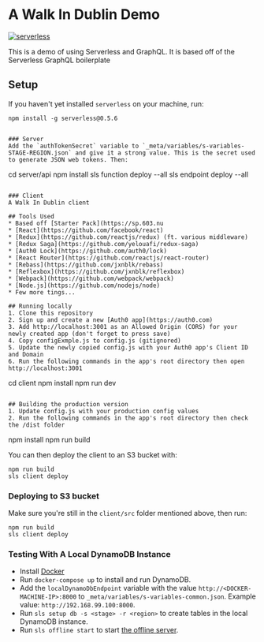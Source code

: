 # A Walk In Dublin Demo
[![serverless](http://public.serverless.com/badges/v3.svg)](http://www.serverless.com)

This is a demo of using Serverless and GraphQL.  It is based off of the Serverless GraphQL boilerplate

## Setup

If you haven't yet installed `serverless` on your machine, run:

```
npm install -g serverless@0.5.6
```
```

### Server
Add the `authTokenSecret` variable to `_meta/variables/s-variables-STAGE-REGION.json` and give it a strong value. This is the secret used to generate JSON web tokens. Then:

```
cd server/api
npm install
sls function deploy --all
sls endpoint deploy --all
```

### Client
A Walk In Dublin client

## Tools Used
* Based off [Starter Pack](https://sp.603.nu
* [React](https://github.com/facebook/react)
* [Redux](https://github.com/reactjs/redux) (ft. various middleware)
* [Redux Saga](https://github.com/yelouafi/redux-saga)
* [Auth0 Lock](https://github.com/auth0/lock)
* [React Router](https://github.com/reactjs/react-router)
* [Rebass](https://github.com/jxnblk/rebass)
* [Reflexbox](https://github.com/jxnblk/reflexbox)
* [Webpack](https://github.com/webpack/webpack)
* [Node.js](https://github.com/nodejs/node)
* Few more tings...

## Running locally
1. Clone this repository
2. Sign up and create a new [Auth0 app](https://auth0.com)
3. Add http://localhost:3001 as an Allowed Origin (CORS) for your newly created app (don't forget to press save)
4. Copy configExmple.js to config.js (gitignored)
5. Update the newly copied config.js with your Auth0 app's Client ID and Domain
6. Run the following commands in the app's root directory then open http://localhost:3001
```
cd client
npm install
npm run dev
```

## Building the production version
1. Update config.js with your production config values
2. Run the following commands in the app's root directory then check the /dist folder
```
npm install
npm run build


 You can then deploy the client to an S3 bucket with:

```
npm run build
sls client deploy
```

### Deploying to S3 bucket
Make sure you're still in the `client/src` folder mentioned above, then run:

```
npm run build
sls client deploy
```

### Testing With A Local DynamoDB Instance
- Install [Docker](https://www.docker.com/)
- Run `docker-compose up` to install and run DynamoDB.
- Add the `localDynamoDbEndpoint` variable with the value `http://<DOCKER-MACHINE-IP>:8000` to `_meta/variables/s-variables-common.json`. Example value:  `http://192.168.99.100:8000`.
- Run `sls setup db -s <stage> -r <region>` to create tables in the local DynamoDB instance.
- Run `sls offline start` to start [the offline server](https://github.com/dherault/serverless-offline).
